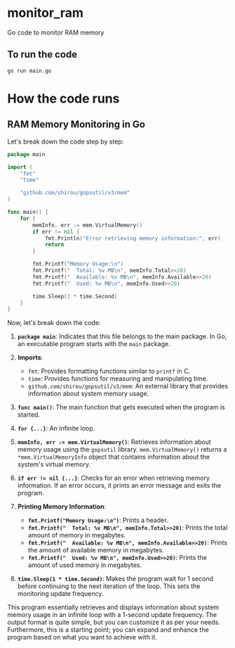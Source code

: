 # monitor_ram
Go code to monitor RAM memory 

## To run the code
`go run main.go`

# How the code runs

## RAM Memory Monitoring in Go

Let's break down the code step by step:

```go
package main

import (
	"fmt"
	"time"

	"github.com/shirou/gopsutil/v3/mem"
)

func main() {
	for {
		memInfo, err := mem.VirtualMemory()
		if err != nil {
			fmt.Println("Error retrieving memory information:", err)
			return
		}

		fmt.Printf("Memory Usage:\n")
		fmt.Printf("  Total: %v MB\n", memInfo.Total>>20)
		fmt.Printf("  Available: %v MB\n", memInfo.Available>>20)
		fmt.Printf("  Used: %v MB\n", memInfo.Used>>20)

		time.Sleep(1 * time.Second)
	}
}
```

Now, let's break down the code:

1. **`package main`**: Indicates that this file belongs to the main package. In Go, an executable program starts with the `main` package.

2. **Imports**:
    - `fmt`: Provides formatting functions similar to `printf` in C.
    - `time`: Provides functions for measuring and manipulating time.
    - `github.com/shirou/gopsutil/v3/mem`: An external library that provides information about system memory usage.

3. **`func main()`**: The main function that gets executed when the program is started.

4. **`for {...}`**: An infinite loop.

5. **`memInfo, err := mem.VirtualMemory()`**: Retrieves information about memory usage using the `gopsutil` library. `mem.VirtualMemory()` returns a `*mem.VirtualMemoryInfo` object that contains information about the system's virtual memory.

6. **`if err != nil {...}`**: Checks for an error when retrieving memory information. If an error occurs, it prints an error message and exits the program.

7. **Printing Memory Information**:
    - **`fmt.Printf("Memory Usage:\n")`**: Prints a header.
    - **`fmt.Printf("  Total: %v MB\n", memInfo.Total>>20)`**: Prints the total amount of memory in megabytes.
    - **`fmt.Printf("  Available: %v MB\n", memInfo.Available>>20)`**: Prints the amount of available memory in megabytes.
    - **`fmt.Printf("  Used: %v MB\n", memInfo.Used>>20)`**: Prints the amount of used memory in megabytes.

8. **`time.Sleep(1 * time.Second)`**: Makes the program wait for 1 second before continuing to the next iteration of the loop. This sets the monitoring update frequency.

This program essentially retrieves and displays information about system memory usage in an infinite loop with a 1-second update frequency. The output format is quite simple, but you can customize it as per your needs. Furthermore, this is a starting point; you can expand and enhance the program based on what you want to achieve with it.
